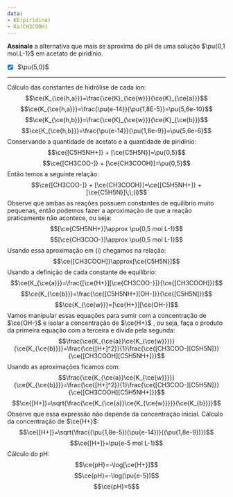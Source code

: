 ```yaml
---
data:
- Kb(piridina)
- Ka(CH3COOH)
---
```


**Assinale** a alternativa que mais se aproxima do pH de uma solução $\pu{0,1 mol.L-1}$ em acetato de piridínio.

- [x] $\pu{5,0}$

---

Cálculo das constantes de hidrólise de cada íon:
$$\ce{K_{\ce{h,a}}}=\frac{\ce{K}_{\ce{w}}}{\ce{K}_{\ce{a}}}$$
$$\ce{K_{\ce{h,a}}}=\frac{\pu{e-14}}{\pu{1,8E-5}}=\pu{5,6e-10}$$
$$\ce{K_{\ce{h,b}}}=\frac{\ce{K}_{\ce{w}}}{\ce{K}_{\ce{b}}}$$
$$\ce{K_{\ce{h,b}}}=\frac{\pu{e-14}}{\pu{1,8e-9}}=\pu{5,6e-6}$$
Conservando a quantidade de acetato e a quantidade de piridínio:
$$\ce{[C5H5NH+]} + [\ce{C5H5N}]=\pu{0,5}$$
$$\ce{[CH3COO-]} + [\ce{CH3COOH}]=\pu{0,5}$$
Então temos a seguinte relação:
$$\ce{[CH3COO-]} + [\ce{CH3COOH}]=\ce{[C5H5NH+]} + [\ce{C5H5N}]\;\;(i)$$
Observe que ambas as reações possuem constantes de equilíbrio muito pequenas, então podemos fazer a aproximação de que a reação praticamente não acontece, ou seja:
$$[\ce{C5H5NH+}]\approx \pu{0,5 mol L-1}$$
$$[\ce{CH3COO-}]\approx \pu{0,5 mol L-1}$$
Usando essa aproximação em (i) chegamos na relação:
$$\ce{[CH3COOH]}\approx[\ce{C5H5N}]$$
Usando a definição de cada constante de equilíbrio:
$$\ce{K_{\ce{a}}}=\frac{[\ce{H+}][\ce{CH3COO-}]}{\ce{[CH3COOH]}}$$
$$\ce{K_{\ce{b}}}=\frac{\ce{[C5H5NH+][OH-]}}{\ce{[C5H5N]}}$$
$$\ce{K_{\ce{w}}}=[\ce{H+}][\ce{OH-}]$$
Vamos manipular essas equações para sumir com a concentração de $\ce{OH-}$ e isolar a concentração de $\ce{H+}$ , ou seja, faça o produto da primeira equação com a terceira e divida pela segunda:
$$\frac{\ce{K_{\ce{a}}\ce{K_{\ce{w}}}}}{\ce{K_{\ce{b}}}}=\frac{\ce{[H+]^2}}{1}\frac{\ce{[CH3COO-][C5H5N]}}{\ce{[CH3COOH][C5H5NH+]}}$$
Usando as aproximações ficamos com:
$$\frac{\ce{K_{\ce{a}}\ce{K_{\ce{w}}}}}{\ce{K_{\ce{b}}}}=\frac{\ce{[H+]^2}}{1}\frac{\ce{[CH3COO-][C5H5N]}}{\ce{[CH3COOH][C5H5NH+]}}$$
$$\ce{[H+]}=\sqrt{\frac{\ce{K_{\ce{a}}\ce{K_{\ce{w}}}}}{\ce{K_{b}}}}$$
Observe que essa expressão não depende da concentração inicial.
Cálculo da concentração de $\ce{H+}$:
$$\ce{[H+]}=\sqrt{\frac{(\pu{1,8e-5})(\pu{e-14})}{(\pu{1,8e-9})}}$$
$$\ce{[H+]}=\pu{e-5 mol L-1}$$
Cálculo do pH:
$$\ce{pH}=-\log[\ce{H+}]$$
$$\ce{pH}=-\log(\pu{e-5})$$
$$\ce{pH}=5$$
